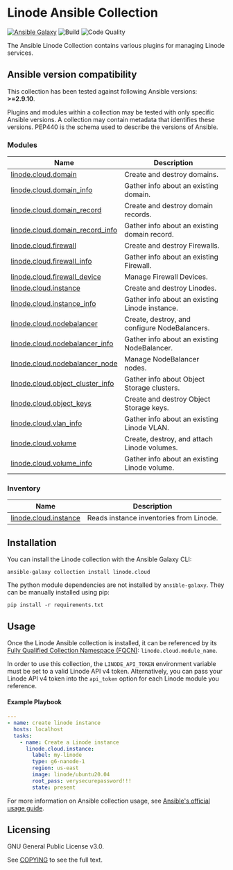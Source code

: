# Linode Ansible Collection
[![Ansible Galaxy](https://img.shields.io/badge/galaxy-linode.cloud-660198.svg?style=flat)](https://galaxy.ansible.com/linode/cloud/) 
![Build](https://img.shields.io/github/workflow/status/linode/ansible_linode/Run%20Integration%20Tests/main?label=tests)
![Code Quality](https://img.shields.io/lgtm/grade/python/github/linode/ansible_linode?label=code%20quality)

The Ansible Linode Collection contains various plugins for managing Linode services.

<!--start requires_ansible-->
## Ansible version compatibility

This collection has been tested against following Ansible versions: **>=2.9.10**.

Plugins and modules within a collection may be tested with only specific Ansible versions.
A collection may contain metadata that identifies these versions.
PEP440 is the schema used to describe the versions of Ansible.
<!--end requires_ansible-->

<!--start collection content-->
### Modules
Name | Description
--- | ---
[linode.cloud.domain](https://github.com/linode/ansible_linode/blob/main/docs/modules/domain.rst)|Create and destroy domains.
[linode.cloud.domain_info](https://github.com/linode/ansible_linode/blob/main/docs/modules/domain_info.rst)|Gather info about an existing domain.
[linode.cloud.domain_record](https://github.com/linode/ansible_linode/blob/main/docs/modules/domain_record.rst)|Create and destroy domain records.
[linode.cloud.domain_record_info](https://github.com/linode/ansible_linode/blob/main/docs/modules/domain_record_info.rst)|Gather info about an existing domain record.
[linode.cloud.firewall](https://github.com/linode/ansible_linode/blob/main/docs/modules/firewall.rst)|Create and destroy Firewalls.
[linode.cloud.firewall_info](https://github.com/linode/ansible_linode/blob/main/docs/modules/firewall_info.rst)|Gather info about an existing Firewall.
[linode.cloud.firewall_device](https://github.com/linode/ansible_linode/blob/main/docs/modules/firewall_device.rst)|Manage Firewall Devices.
[linode.cloud.instance](https://github.com/linode/ansible_linode/blob/main/docs/modules/instance.rst)|Create and destroy Linodes.
[linode.cloud.instance_info](https://github.com/linode/ansible_linode/blob/main/docs/modules/instance_info.rst)|Gather info about an existing Linode instance.
[linode.cloud.nodebalancer](https://github.com/linode/ansible_linode/blob/main/docs/modules/nodebalancer.rst)|Create, destroy, and configure NodeBalancers.
[linode.cloud.nodebalancer_info](https://github.com/linode/ansible_linode/blob/main/docs/modules/nodebalancer_info.rst)|Gather info about an existing NodeBalancer.
[linode.cloud.nodebalancer_node](https://github.com/linode/ansible_linode/blob/main/docs/modules/nodebalancer_node.rst)|Manage NodeBalancer nodes.
[linode.cloud.object_cluster_info](https://github.com/linode/ansible_linode/blob/main/docs/modules/object_cluster_info.rst)|Gather info about Object Storage clusters.
[linode.cloud.object_keys](https://github.com/linode/ansible_linode/blob/main/docs/modules/object_keys.rst)|Create and destroy Object Storage keys.
[linode.cloud.vlan_info](https://github.com/linode/ansible_linode/blob/main/docs/modules/vlan_info.rst)|Gather info about an existing Linode VLAN.
[linode.cloud.volume](https://github.com/linode/ansible_linode/blob/main/docs/modules/volume.rst)|Create, destroy, and attach Linode volumes.
[linode.cloud.volume_info](https://github.com/linode/ansible_linode/blob/main/docs/modules/volume_info.rst)|Gather info about an existing Linode volume.

### Inventory
Name | Description
--- | ---
[linode.cloud.instance](https://github.com/linode/ansible_linode/blob/main/docs/inventory/instance.rst)|Reads instance inventories from Linode.

<!--end collection content-->

## Installation

You can install the Linode collection with the Ansible Galaxy CLI:

```shell
ansible-galaxy collection install linode.cloud
```

The python module dependencies are not installed by `ansible-galaxy`.  They can
be manually installed using pip:

```shell
pip install -r requirements.txt
```

## Usage
Once the Linode Ansible collection is installed, it can be referenced by its [Fully Qualified Collection Namespace (FQCN)](https://github.com/ansible-collections/overview#terminology): `linode.cloud.module_name`.

In order to use this collection, the `LINODE_API_TOKEN` environment variable must be set to a valid Linode API v4 token. 
Alternatively, you can pass your Linode API v4 token into the `api_token` option for each Linode module you reference.

#### Example Playbook
```yaml
---
- name: create linode instance
  hosts: localhost
  tasks:
    - name: Create a Linode instance    
      linode.cloud.instance:
        label: my-linode
        type: g6-nanode-1
        region: us-east
        image: linode/ubuntu20.04
        root_pass: verysecurepassword!!!
        state: present
```

For more information on Ansible collection usage, see [Ansible's official usage guide](https://docs.ansible.com/ansible/latest/user_guide/collections_using.html).

## Licensing

GNU General Public License v3.0.

See [COPYING](COPYING) to see the full text.
